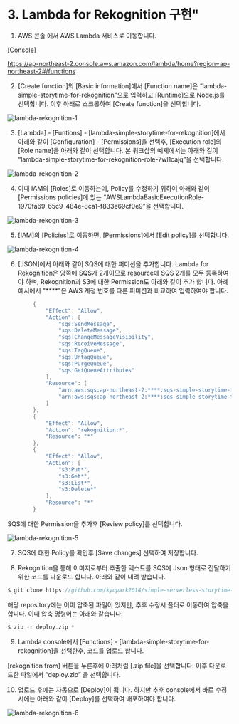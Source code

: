 # 3. Lambda for Rekognition 구현"

1) AWS 콘솔 에서 AWS Lambda 서비스로 이동합니다.

[[Console]](https://ap-northeast-2.console.aws.amazon.com/lambda/home?region=ap-northeast-2#/functions) 

https://ap-northeast-2.console.aws.amazon.com/lambda/home?region=ap-northeast-2#/functions

2) [Create function]의 [Basic information]에서 [Function name]은 “lambda-simple-storytime-for-rekognition"으로 입력하고 [Runtime]으로 Node.js를 선택합니다. 이후 아래로 스크롤하여 [Create function]을 선택합니다.

![lambda-rekognition-1](https://user-images.githubusercontent.com/52392004/156369039-299501b3-f953-4641-b49c-ffc8923ebe22.png)

3) [Lambda] - [Funtions] - [lambda-simple-storytime-for-rekognition]에서 아래와 같이 [Configuration] - [Permissions]을 선택후, [Execution role]의 [Role name]을 아래와 같이 선택합니다. 본 워크샵의 예제에서는 아래와 같이 “lambda-simple-storytime-for-rekognition-role-7wl1cajq”을 선택합니다.

![lambda-rekognition-2](https://user-images.githubusercontent.com/52392004/156369087-e0d176ee-0d34-4dc6-b80d-43404bb5370d.png)

4) 이때 IAM의 [Roles]로 이동하는데, Policy를 수정하기 위하여 아래와 같이 [Permissions policies]에 있는 “AWSLambdaBasicExecutionRole-1970fa69-65c9-484e-8ca1-f833e69cf0e9”을 선택합니다.

![lambda-rekognition-3](https://user-images.githubusercontent.com/52392004/156369265-5b7b95b5-2e30-496d-ae01-2890345ccc65.png)

5) [IAM]의 [Policies]로 이동하면, [Permissions]에서 [Edit policy]를 선택합니다.

![lambda-rekognition-4](https://user-images.githubusercontent.com/52392004/156369312-64171e94-f214-4e11-ad23-8baeaf9eae48.png)

6) [JSON]에서 아래와 같이 SQS에 대한 퍼미션을 추가합니다. Lambda for Rekognition은 양쪽에 SQS가 2개이므로  resource에 SQS 2개를 모두 등록하여야 하며, Rekognition과 S3에 대한 Permission도 아래와 같이 추가 합니다. 아례 예시에서 "****"은 AWS 계정 번호를 다른 퍼미션과 비교하여 입력하여야 합니다. 

```java
        {
            "Effect": "Allow",
            "Action": [
                "sqs:SendMessage",
                "sqs:DeleteMessage",
                "sqs:ChangeMessageVisibility",
                "sqs:ReceiveMessage",
                "sqs:TagQueue",
                "sqs:UntagQueue",
                "sqs:PurgeQueue",
                "sqs:GetQueueAttributes"
            ],
            "Resource": [
                "arn:aws:sqs:ap-northeast-2:****:sqs-simple-storytime-for-polly",
                "arn:aws:sqs:ap-northeast-2:****:sqs-simple-storytime-for-rekognition"
            ]
        },
        {
            "Effect": "Allow",
            "Action": "rekognition:*",
            "Resource": "*"
        },
        {
            "Effect": "Allow",
            "Action": [
                "s3:Put*",
                "s3:Get*",
                "s3:List*",
                "s3:Delete*"
            ],
            "Resource": "*"
        }
```        


SQS에 대한 Permission을 추가후 [Review policy]를 선택합니다.

![lambda-rekognition-5](https://user-images.githubusercontent.com/52392004/156369386-684db71e-18e5-488f-b0b9-608861c1dc24.png)


7) SQS에 대한 Policy를 확인후 [Save changes] 선택하여 저장합니다.

8) Rekognition을 통해 이미지로부터 추출한 텍스트를 SQS에 Json 형태로 전달하기 위한 코드를 다운로드 합니다. 아래와 같이 내려 받습니다.
 
```c
$ git clone https://github.com/kyopark2014/simple-serverless-storytime-for-rekognition
```
해당 repository에는 이미 압축된 파일이 있지만, 추후 수정시 폴더로 이동하여 압축을 합니다. 이때 압축 명령어는 아래와 같습니다.

```c
$ zip -r deploy.zip *
```

9) Lambda console에서 [Functions] - [lambda-simple-storytime-for-rekognition]을 선택한후, 코드를 업로드 합니다.

[rekognition from] 버튼을 누른후에 아래처럼 [.zip file]을 선택합니다. 이후 다운로드한 파일에서 “deploy.zip” 을 선택합니다.

10) 업로드 후에는 자동으로 [Deploy]이 됩니다. 하지만 추후 console에서 바로 수정시에는 아래와 같이 [Deploy]를 선택하여 배포하여야 합니다.


![lambda-rekognition-6](https://user-images.githubusercontent.com/52392004/156369449-0c236a9f-a2c4-4e56-b103-e0823b696c21.png)

